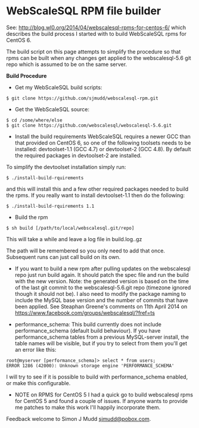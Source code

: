 # WebScaleSQL RPM file builder

See: http://blog.wl0.org/2014/04/webscalesql-rpms-for-centos-6/
which describes the build process I started with to build
WebScaleSQL rpms for CentOS 6.

The build script on this page attempts to simplify the procedure
so that rpms can be built when any changes get applied to the
webscalesql-5.6 git repo which is assumed to be on the same server.

**Build Procedure**

- Get my WebScaleSQL build scripts:
```
$ git clone https://github.com/sjmudd/webscalesql-rpm.git
```
- Get the WebScaleSQL source:
```
$ cd /some/where/else
$ git clone https://github.com/webscalesql/webscalesql-5.6.git
```
- Install the build requirements
WebScaleSQL requires a newer GCC than that provided on CentOS 6,
so one of the following toolsets needs to be installed: devtoolset-1.1
(GCC 4.7) or devtoolset-2 (GCC 4.8).  By default the required packages
in devtoolset-2 are installed.

To simplify the devtoolset installation simply run:

```
$ ./install-build-rquirements
```

and this will install this and a few other required packages needed to
build the rpms. If you really want to install devtoolset-1.1 then do
the following:

```
$ ./install-build-rquirements 1.1
```

- Build the rpm
```
$ sh build [/path/to/local/webscalesql.git/repo]
```
This will take a while and leave a log file in build.log.<timestamp>.gz

The path will be remembered so you only need to add that once. Subsequent
runs can just call build on its own.

- If you want to build a new rpm after pulling updates on the webscalesql repo
just run build again. It should patch the spec file and run the build with the
new version.  Note: the generated version is based on the time of the last
git commit to the webscalesql-5.6.git repo (timezone ignored though it should
not be).  I also need to modify the package naming to include the MySQL
base version and the number of commits that have been applied. See
Steaphan Greene's comments on 11th April 2014 on https://www.facebook.com/groups/webscalesql/?fref=ts

- performance_schema: This build currently does not include
performance_schema (default build behaviour). If you have
performance_schema tables from a previous MySQL-server install, the table
names will be visible, but if you try to select from them you'll get an
error like this:
```
root@myserver [performance_schema]> select * from users;
ERROR 1286 (42000): Unknown storage engine 'PERFORMANCE_SCHEMA'
```
I will try to see if it is possible to build with performance_schema
enabled, or make this configurable.

- NOTE on RPMS for CentOS 5
I had a quick go to build webscalesql rpms for CentOS 5 and found a
couple of issues. If anyone wants to provide me patches to make this
work I'll happily incorporate them.

Feedback welcome to Simon J Mudd <sjmudd@pobox.com>.
